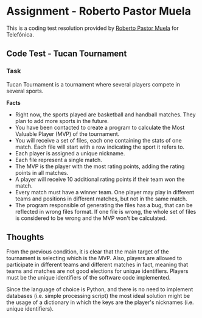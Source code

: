 # Assignment - Roberto Pastor Muela

This is a coding test resolution provided by
[Roberto Pastor Muela](https://www.linkedin.com/robertopastormuela)
for Telefónica.

## Code Test - Tucan Tournament

### **Task**

Tucan Tournament is a tournament where several players compete in
several sports.

**Facts**
- Right now, the sports played are basketball and handball matches.
  They plan to add more sports in the future.
- You have been contacted to create a program to calculate the Most
  Valuable Player (MVP) of the tournament.
- You will receive a set of files, each one containing the stats of one
  match. Each file will start with a row indicating the sport it refers to.
- Each player is assigned a unique nickname.
- Each file represent a single match.
- The MVP is the player with the most rating points, adding the rating points in all matches.
- A player will receive 10 additional rating points if their team won the match.
- Every match must have a winner team. One player may play in different teams and
  positions in different matches, but not in the same match.
- The program responsible of generating the files has a bug, that can
  be reflected in wrong files format. If one file is wrong, the whole set of files
  is considered to be wrong and the MVP won't be calculated.

## Thoughts

From the previous condition, it is clear that the main target of the tournament is
selecting which is the MVP. Also, players are allowed to participate in different
teams and different matches in fact, meaning that teams and matches are not good
elections for unique identifiers. Players must be the unique identifiers of the
software code implemented.

Since the language of choice is Python, and there is no need to implement databases
(i.e. simple processing script) the most ideal solution might be the usage of a
dictionary in which the keys are the player's nicknames (i.e. unique identifiers).